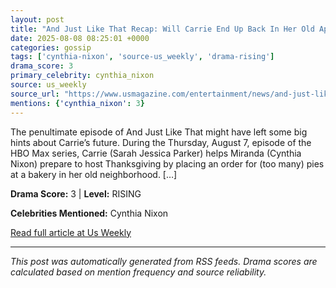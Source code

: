 ```yaml
---
layout: post
title: "And Just Like That Recap: Will Carrie End Up Back In Her Old Apartment?"
date: 2025-08-08 08:25:01 +0000
categories: gossip
tags: ['cynthia-nixon', 'source-us_weekly', 'drama-rising']
drama_score: 3
primary_celebrity: cynthia_nixon
source: us_weekly
source_url: "https://www.usmagazine.com/entertainment/news/and-just-like-that-recap-carrie-visits-old-apartment-finishes-book/"
mentions: {'cynthia_nixon': 3}
---
```


The penultimate episode of And Just Like That might have left some big hints about Carrie’s future. During the Thursday, August 7, episode of the HBO Max series, Carrie (Sarah Jessica Parker) helps Miranda (Cynthia Nixon) prepare to host Thanksgiving by placing an order for (too many) pies at a bakery in her old neighborhood. […]

**Drama Score:** 3 | **Level:** RISING

**Celebrities Mentioned:** Cynthia Nixon

[Read full article at Us Weekly](https://www.usmagazine.com/entertainment/news/and-just-like-that-recap-carrie-visits-old-apartment-finishes-book/)

---
*This post was automatically generated from RSS feeds. Drama scores are calculated based on mention frequency and source reliability.*
